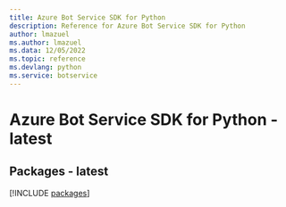 ```yaml
---
title: Azure Bot Service SDK for Python
description: Reference for Azure Bot Service SDK for Python
author: lmazuel
ms.author: lmazuel
ms.data: 12/05/2022
ms.topic: reference
ms.devlang: python
ms.service: botservice
---
```

# Azure Bot Service SDK for Python - latest
## Packages - latest
[!INCLUDE [packages](bot-service-index.md)]